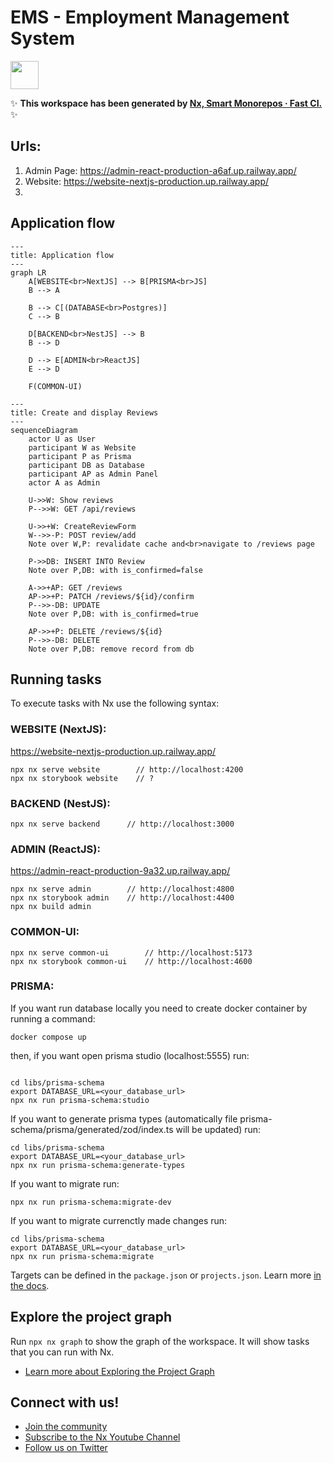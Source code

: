 # EMS - Employment Management System

<a alt="Nx logo" href="https://nx.dev" target="_blank" rel="noreferrer"><img src="https://raw.githubusercontent.com/nrwl/nx/master/images/nx-logo.png" width="45"></a>

✨ **This workspace has been generated by [Nx, Smart Monorepos · Fast CI.](https://nx.dev)** ✨

## Urls:

1. Admin Page: https://admin-react-production-a6af.up.railway.app/
2. Website: https://website-nextjs-production.up.railway.app/
3.

## Application flow

```mermaid
---
title: Application flow
---
graph LR
    A[WEBSITE<br>NextJS] --> B[PRISMA<br>JS]
    B --> A

    B --> C[(DATABASE<br>Postgres)]
    C --> B

    D[BACKEND<br>NestJS] --> B
    B --> D

    D --> E[ADMIN<br>ReactJS]
    E --> D

    F(COMMON-UI)
```

```mermaid
---
title: Create and display Reviews
---
sequenceDiagram
    actor U as User
    participant W as Website
    participant P as Prisma
    participant DB as Database
    participant AP as Admin Panel
    actor A as Admin

    U->>W: Show reviews
    P-->>W: GET /api/reviews

    U->>+W: CreateReviewForm
    W-->>-P: POST review/add
    Note over W,P: revalidate cache and<br>navigate to /reviews page

    P->>DB: INSERT INTO Review
    Note over P,DB: with is_confirmed=false

    A->>+AP: GET /reviews
    AP->>+P: PATCH /reviews/${id}/confirm
    P-->>-DB: UPDATE
    Note over P,DB: with is_confirmed=true

    AP->>+P: DELETE /reviews/${id}
    P-->>-DB: DELETE
    Note over P,DB: remove record from db
```

## Running tasks

To execute tasks with Nx use the following syntax:

### WEBSITE (NextJS):

https://website-nextjs-production.up.railway.app/

```
npx nx serve website        // http://localhost:4200
npx nx storybook website    // ?

```

### BACKEND (NestJS):

```
npx nx serve backend      // http://localhost:3000
```

### ADMIN (ReactJS):

https://admin-react-production-9a32.up.railway.app/

```
npx nx serve admin        // http://localhost:4800
npx nx storybook admin    // http://localhost:4400
npx nx build admin
```

### COMMON-UI:

```
npx nx serve common-ui        // http://localhost:5173
npx nx storybook common-ui    // http://localhost:4600

```

### PRISMA:

If you want run database locally you need to create docker container by running a command:

```
docker compose up
```

then, if you want open prisma studio (localhost:5555) run:

```

```

```
cd libs/prisma-schema
export DATABASE_URL=<your_database_url>
npx nx run prisma-schema:studio
```

If you want to generate prisma types (automatically file prisma-schema/prisma/generated/zod/index.ts will be updated) run:

```
cd libs/prisma-schema
export DATABASE_URL=<your_database_url>
npx nx run prisma-schema:generate-types
```

If you want to migrate run:

```
npx nx run prisma-schema:migrate-dev
```

If you want to migrate currenctly made changes run:

```
cd libs/prisma-schema
export DATABASE_URL=<your_database_url>
npx nx run prisma-schema:migrate
```

Targets can be defined in the `package.json` or `projects.json`. Learn more [in the docs](https://nx.dev/features/run-tasks).

## Explore the project graph

Run `npx nx graph` to show the graph of the workspace.
It will show tasks that you can run with Nx.

- [Learn more about Exploring the Project Graph](https://nx.dev/core-features/explore-graph)

## Connect with us!

- [Join the community](https://nx.dev/community)
- [Subscribe to the Nx Youtube Channel](https://www.youtube.com/@nxdevtools)
- [Follow us on Twitter](https://twitter.com/nxdevtools)

